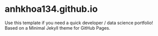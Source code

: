 # anhkhoa134.github.io
Use this template if you need a quick developer / data science portfolio! Based on a Minimal Jekyll theme for GitHub Pages.
